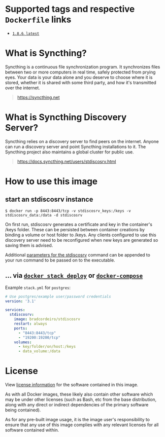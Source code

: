 # Supported tags and respective `Dockerfile` links

-	[`1.8.6`, `latest`](https://github.com/bradcordeiro/stdiscosrv-docker/blob/master/Dockerfile)

# What is Syncthing?

Syncthing is a continuous file synchronization program. It synchronizes files between two or more computers in real time, safely protected from prying eyes. Your data is your data alone and you deserve to choose where it is stored, whether it is shared with some third party, and how it's transmitted over the internet.

> https://syncthing.net

# What is Syncthing Discovery Server?

 Syncthing relies on a discovery server to find peers on the internet. Anyone can run a discovery server and point Syncthing installations to it. The Syncthing project also maintains a global cluster for public use.

> https://docs.syncthing.net/users/stdiscosrv.html

# How to use this image

## start an stdiscosrv instance

```console
$ docker run -p 8443:8443/tcp -v stdiscosrv_keys:/keys -v stdiscosrv_data:/data -d stdiscosrv
```

On first run, stdiscosrv generates a certificate and key in the container's /keys folder. These can be persisted between container creations by binding a volume or host  folder to /keys. Any clients configured to use this discovery server need to be reconfigured when new keys are generated so saving them is advised.

Additional [parameters for the stdiscosrv](https://docs.syncthing.net/users/stdiscosrv.html) command can be appended to your run command to be passed on to the executable.

## ... via [`docker stack deploy`](https://docs.docker.com/engine/reference/commandline/stack_deploy/) or [`docker-compose`](https://github.com/docker/compose)

Example `stack.yml` for `postgres`:

```yaml
# Use postgres/example user/password credentials
version: '3.1'

services:
  stdiscosrv:
    image: bradcordeiro/stdiscosrv
    restart: always
    ports:
      - "8443:8443/tcp"
      - "19200:19200/tcp"
    volumes:
      - key/folder/on/host:/keys
      - data_volume:/data
```

# License

View [license information](https://github.com/syncthing/syncthing/blob/main/LICENSE) for the software contained in this image.

As with all Docker images, these likely also contain other software which may be under other licenses (such as Bash, etc from the base distribution, along with any direct or indirect dependencies of the primary software being contained).

As for any pre-built image usage, it is the image user's responsibility to ensure that any use of this image complies with any relevant licenses for all software contained within.